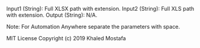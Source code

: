 Input1 (String): Full XLSX path with extension.
Input2 (String): Full XLS path with extension.
Output (String): N/A.

Note: For Automation Anywhere separate the parameters with space.

MIT License
Copyright (c) 2019 Khaled Mostafa
